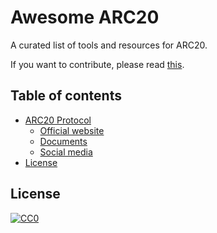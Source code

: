 # Awesome ARC20

A curated list of tools and resources for ARC20.

If you want to contribute, please read [this](CONTRIBUTING.md).

## Table of contents

<!-- toc -->

- [ARC20 Protocol](#protocol)
  * [Official website](#official-website)
  * [Documents](#documents)
  * [Social media](#social-media)
- [License](#license)



## License

[![CC0](https://licensebuttons.net/p/zero/1.0/88x31.png)](https://creativecommons.org/publicdomain/zero/1.0/)
